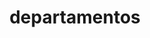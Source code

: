 ---
title: departamentos
weight: 1
menu: 
  main:
    parent: regiones
    identifier: departamentos
---